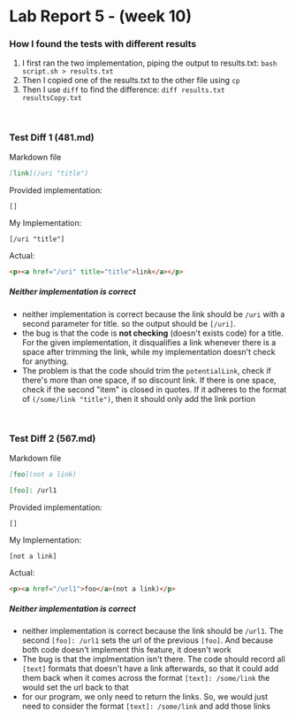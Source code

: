 # Lab Report 5 - (week 10)

### How I found the tests with different results
1. I first ran the two implementation, piping the output to results.txt: `bash script.sh > results.txt`
2. Then I copied one of the results.txt to the other file using `cp`
3. Then I use `diff` to find the difference: `diff results.txt resultsCopy.txt`

<br/>

### Test Diff 1 (481.md)
Markdown file
```markdown
[link](/uri "title")

```
Provided implementation:
```
[]
```
My Implementation:
```
[/uri "title"]
```
Actual:
```html
<p><a href="/uri" title="title">link</a></p>
```
##### Neither implementation is correct
- neither implementation is correct because the link should be `/uri` with a second parameter for title. so the output should be `[/uri]`.
- the bug is that the code is **not checking** (doesn't exists code) for a title. For the given implementation, it disqualifies a link whenever there is a space after trimming the link, while my implementation doesn't check for anything.
- The problem is that the code should trim the `potentialLink`, check if there's more than one space, if so discount link. If there is one space, check if the second "item" is closed in quotes. If it adheres to the format of `(/some/link "title")`, then it should only add the link portion

<br/>

### Test Diff 2 (567.md)
Markdown file
```markdown
[foo](not a link)

[foo]: /url1

```
Provided implementation:
```
[]
```
My Implementation:
```
[not a link]
```
Actual:
```html
<p><a href="/url1">foo</a>(not a link)</p>
```
##### Neither implementation is correct
- neither implementation is correct because the link should be `/url1`. The second `[foo]: /url1` sets the url of the previous `[foo]`. And because both code doesn't implement this feature, it doesn't work
- The bug is that the implmentation isn't there. The code should record all `[text]` formats that doesn't have a link afterwards, so that it could add them back when it comes across the format `[text]: /some/link` the would set the url back to that
- for our program, we only need to return the links. So, we would just need to consider the format `[text]: /some/link` and add those links